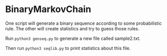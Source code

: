 # BinaryMarkovChain
One script will generate a binary sequence according  to some probabilistic rule. The other will create statistics and try to guess those rules. 


Run `python3 genseq.py` to generate a new file called sample2.txt.

Then run `python3 seqlib.py` to print statistics about this file.

